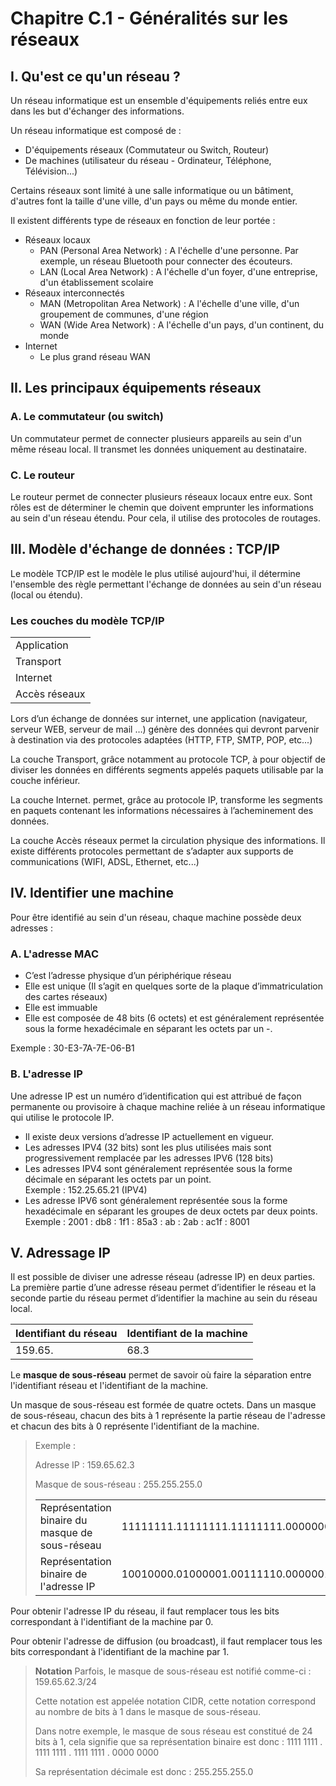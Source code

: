 # Chapitre C.1 - Généralités sur les réseaux
## I. Qu'est ce qu'un réseau ?
Un réseau informatique est un ensemble d'équipements reliés entre eux dans les but d'échanger des informations.

Un réseau informatique est composé de :
- <span class="caché">D'équipements réseaux (Commutateur ou Switch, Routeur)</span>
- <span class="caché">De machines (utilisateur du réseau - Ordinateur, Téléphone, Télévision...)</span>

Certains réseaux sont limité à une salle informatique ou un bâtiment, d'autres font la taille d'une ville, d'un pays ou même du monde entier.

Il existent différents type de réseaux en fonction de leur portée :
- Réseaux locaux
    - PAN (Personal Area Network) : <span class="caché">A l'échelle d'une personne. Par exemple, un réseau Bluetooth pour connecter des écouteurs.</span>
    - LAN (Local Area Network) : <span class="caché">A l'échelle d'un foyer, d'une entreprise, d'un établissement scolaire</span>
- Réseaux interconnectés
    - MAN (Metropolitan Area Network) : <span class="caché">A l'échelle d'une ville, d'un groupement de communes, d'une région</span>
    - WAN (Wide Area Network) : <span class="caché">A l'échelle d'un pays, d'un continent, du monde</span>
- Internet
    - <span class="caché">Le plus grand réseau WAN</span>

## II. Les principaux équipements réseaux
### A. Le commutateur (ou switch)
<span class="caché">Un commutateur permet de connecter plusieurs appareils au sein d'un même réseau local. Il transmet les données uniquement au destinataire. </span>

### C. Le routeur
<span class="caché">Le routeur permet de connecter plusieurs réseaux locaux entre eux. Sont rôles est de déterminer le chemin que doivent emprunter les informations au sein d'un réseau étendu. Pour cela, il utilise des protocoles de routages.</span>

## III. Modèle d'échange de données : TCP/IP
Le modèle TCP/IP est le modèle le plus utilisé aujourd'hui, il détermine l'ensemble des règle permettant l'échange de données au sein d'un réseau (local ou étendu).

### Les couches du modèle TCP/IP
||
|-|
|<span class="caché">Application</span>|
|<span class="caché">Transport</span>|
|<span class="caché">Internet</span>|
|<span class="caché">Accès réseaux</span>|

Lors d’un échange de données sur internet, une application (navigateur, serveur WEB, serveur de mail …) génère des données qui devront parvenir à destination via des protocoles adaptées (HTTP, FTP, SMTP, POP, etc...)

La couche <span class="caché">Transport</span>, grâce notamment au protocole <span class="caché">TCP</span>, à pour objectif de diviser les données en différents segments appelés paquets utilisable par la couche inférieur.

La couche <span class="caché">Internet</span>. permet, grâce au protocole <span class="caché">IP</span>, transforme les segments en paquets contenant les informations nécessaires à l’acheminement des données.

La couche <span class="caché">Accès réseaux</span> permet la circulation physique des informations. Il existe différents protocoles permettant de s’adapter aux supports de communications (WIFI, ADSL, Ethernet, etc...)

## IV. Identifier une machine
Pour être identifié au sein d'un réseau, chaque machine possède deux adresses :
### A. L'adresse MAC
- C’est l’adresse physique d’un périphérique réseau
- Elle est unique (Il s’agit en quelques sorte de la plaque d’immatriculation des cartes réseaux)
- Elle est immuable
- Elle est composée de 48 bits (6 octets) et est généralement représentée sous la forme hexadécimale en séparant les octets par un -.

Exemple : 30-E3-7A-7E-06-B1

### B. L'adresse IP
Une adresse IP est un numéro d’identification qui est attribué de façon permanente ou provisoire à chaque machine reliée à un réseau informatique qui utilise le protocole IP.
- Il existe deux versions d’adresse IP actuellement en vigueur.
- Les adresses IPV4 (32 bits) sont les plus utilisées mais sont progressivement remplacée par les adresses IPV6 (128 bits)
- Les adresses IPV4 sont généralement représentée sous la forme décimale en séparant les octets par un point.  
Exemple : 152.25.65.21 (IPV4)
- Les adresse IPV6 sont généralement représentée sous la forme hexadécimale en séparant les groupes de deux octets par deux points.  
Exemple : 2001 : db8 : 1f1 : 85a3 : ab : 2ab : ac1f : 8001

## V. Adressage IP
Il est possible de diviser une adresse réseau (adresse IP) en deux parties. La première partie d’une adresse réseau permet d’identifier le réseau et la seconde partie du réseau permet d’identifier la machine au sein du réseau local.

|Identifiant du réseau|Identifiant de la machine|
|-|-|
|159.65.|68.3|

Le **masque de sous-réseau** permet de savoir où faire la séparation entre l'identifiant réseau et l'identifiant de la machine.

Un masque de sous-réseau est formée de quatre octets. Dans un masque de sous-réseau, chacun des bits à 1 représente la partie réseau de l'adresse et chacun des bits à 0 représente l'identifiant de la machine.

> Exemple :
>
> Adresse IP : 159.65.62.3
>
> Masque de sous-réseau : 255.255.255.0
>
> |||
> |-|-|
> |Représentation binaire du masque de sous-réseau|<span class="caché">11111111.11111111.11111111.00000000</span>|
> |Représentation binaire de l'adresse IP|<span class="caché">10010000.01000001.00111110.00000011</span>|

Pour obtenir l'adresse IP du réseau, il faut remplacer tous les bits correspondant à l'identifiant de la machine par 0.

Pour obtenir l'adresse de diffusion (ou broadcast), il faut remplacer tous les bits correspondant à l'identifiant de la machine par 1.

> **Notation**
> Parfois, le masque de sous-réseau est notifié comme-ci : 159.65.62.3/24
>
>Cette notation est appelée notation <span class="caché">CIDR</span>, cette notation correspond au nombre de bits à 1 dans le masque de sous-réseau.
>
>Dans notre exemple, le masque de sous réseau est constitué de 24 bits à 1, cela signifie que sa représentation binaire est donc : 1111 1111 . 1111 1111 . 1111 1111 . 0000 0000
>
> Sa représentation décimale est donc : <span class="caché">255.255.255.0</span>